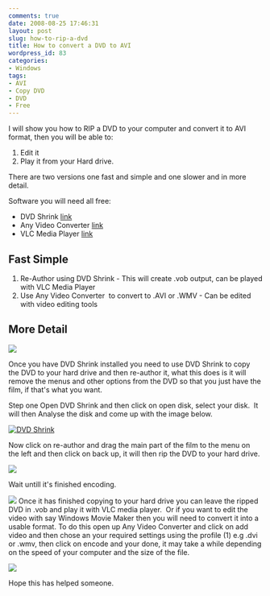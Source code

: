 ```yaml
---
comments: true
date: 2008-08-25 17:46:31
layout: post
slug: how-to-rip-a-dvd
title: How to convert a DVD to AVI
wordpress_id: 83
categories:
- Windows
tags:
- AVI
- Copy DVD
- DVD
- Free
---
```


I will show you how to RIP a DVD to your computer and convert it to AVI format, then you will be able to:

1. Edit it	
2. Play it from your Hard drive.

There are two versions one fast and simple and one slower and in more detail.

Software you will need all free:
- DVD Shrink [link](http://www.afterdawn.com/software/video_software/dvd_rippers/dvd_shrink.cfm)
- Any Video Converter [link](http://www.any-video-converter.com/products/for_video_free/)
- VLC Media Player [link](http://www.videolan.org/vlc/)

## Fast Simple

1. Re-Author using DVD Shrink - This will create .vob output, can be played with VLC Media Player
2. Use Any Video Converter  to convert to .AVI or .WMV - Can be edited with video editing tools

## More Detail

![](http://www.nationpigeon.com/wordpress/wp-content/images/dvdrip/smith.jpg)

Once you have DVD Shrink installed you need to use DVD Shrink to copy the DVD to your hard drive and then re-author it, what this does is it will remove the menus and other options from the DVD so that you just have the film, if that's what you want.

Step one Open DVD Shrink and then click on open disk, select your disk.  It will then Analyse the disk and come up with the image below.

[![DVD Shrink](http://www.nationpigeon.com/wordpress/wp-content/images/dvdrip/DVDShrinkOpenDVD.jpg)](http://www.nationpigeon.com/wordpress/wp-content/images/dvdrip/DVDShrinkOpenDVD.jpg)

Now click on re-author and drag the main part of the film to the menu on the left and then click on back up, it will then rip the DVD to your hard drive.

[![](http://www.nationpigeon.com/wordpress/wp-content/images/dvdrip/Re-Author.jpg)](http://www.nationpigeon.com/wordpress/wp-content/images/dvdrip/Re-Author.jpg)

Wait untill it's finished encoding.

![](http://www.nationpigeon.com/wordpress/wp-content/images/dvdrip/Encoding.jpg)
Once it has finished copying to your hard drive you can leave the ripped DVD in .vob and play it with VLC media player.  Or if you want to edit the video with say Windows Movie Maker then you will need to convert it into a usable format. To do this open up Any Video Converter and click on add video and then chose an your required settings using the profile (1) e.g .dvi or .wmv, then click on encode and your done, it may take a while depending on the speed of your computer and the size of the file.

[![](http://www.nationpigeon.com/wordpress/wp-content/images/dvdrip/AVCon.jpg)](http://www.nationpigeon.com/wordpress/wp-content/images/dvdrip/AVCon.jpg)

Hope this has helped someone.
